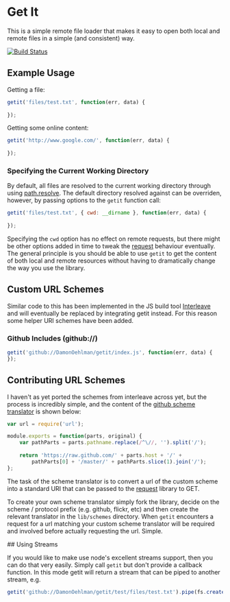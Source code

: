 # Get It

This is a simple remote file loader that makes it easy to open both local and remote files in a simple (and consistent) way.

<a href="http://travis-ci.org/#!/DamonOehlman/getit"><img src="https://secure.travis-ci.org/DamonOehlman/getit.png" alt="Build Status"></a>

## Example Usage

Getting a file:

```js
getit('files/test.txt', function(err, data) {
    
});
```

Getting some online content:

```js
getit('http://www.google.com/', function(err, data) {
    
});
```

### Specifying the Current Working Directory

By default, all files are resolved to the current working directory through using  [path.resolve](http://nodejs.org/docs/latest/api/path.html#path.resolve).  The default directory resolved against can be overriden, however, by passing options to the `getit` function call:

```js
getit('files/test.txt', { cwd: __dirname }, function(err, data) {
    
});
```

Specifying the `cwd` option has no effect on remote requests, but there might be other options added in time to tweak the [request](https://github.com/mikeal/request) behaviour eventually.  The general principle is you should be able to use `getit` to get the content of both local and remote resources without having to dramatically change the way you use the library.

## Custom URL Schemes

Similar code to this has been implemented in the JS build tool [Interleave](https://github.com/DamonOehlman/interleave) and will eventually be replaced by integrating getit instead.  For this reason some helper URI schemes have been added.

### Github Includes (github://)

```js
getit('github://DamonOehlman/getit/index.js', function(err, data) {
});
```

## Contributing URL Schemes

I haven't as yet ported the schemes from interleave across yet, but the process is incredibly simple, and the content of the [github scheme translator](/DamonOehlman/getit/blob/master/lib/schemes/github.js) is shown below:

```js
var url = require('url');

module.exports = function(parts, original) {
    var pathParts = parts.pathname.replace(/^\//, '').split('/');
    
    return 'https://raw.github.com/' + parts.host + '/' + 
        pathParts[0] + '/master/' + pathParts.slice(1).join('/');
};
```

The task of the scheme translator is to convert a url of the custom scheme into a standard URI that can be passed to the [request](https://github.com/mikeal/request) library to GET.  

To create your own scheme translator simply fork the library, decide on the scheme / protocol prefix (e.g. github, flickr, etc) and then create the relevant translator in the `lib/schemes` directory.  When `getit` encounters a request for a url matching your custom scheme translator will be required and involved before actually requesting the url.  Simple.

<a name="using-streams" />
## Using Streams

If you would like to make use node's excellent streams support, then you can do that very easily.  Simply call `getit` but don't provide a callback function.  In this mode getit will return a stream that can be piped to another stream, e.g.

```js
getit('github://DamonOehlman/getit/test/files/test.txt').pipe(fs.createWriteStream('testfile.txt'));